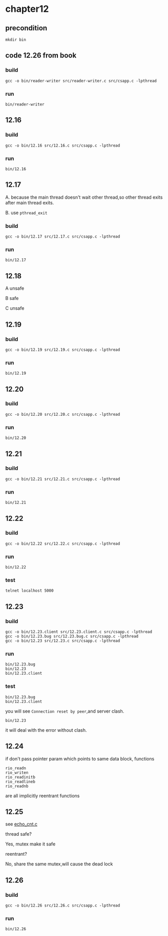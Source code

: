 # chapter12

## precondition
````shell
mkdir bin
````

## code 12.26 from book

### build

    gcc -o bin/reader-writer src/reader-writer.c src/csapp.c -lpthread

### run

    bin/reader-writer

## 12.16

### build

    gcc -o bin/12.16 src/12.16.c src/csapp.c -lpthread

### run

    bin/12.16

## 12.17

A. because the main thread doesn't wait other thread,so other thread exits after main thread exits.

B. use `pthread_exit`

### build

    gcc -o bin/12.17 src/12.17.c src/csapp.c -lpthread

### run

    bin/12.17

## 12.18

A unsafe

B safe

C unsafe

## 12.19

### build

    gcc -o bin/12.19 src/12.19.c src/csapp.c -lpthread

### run

    bin/12.19

## 12.20

### build

    gcc -o bin/12.20 src/12.20.c src/csapp.c -lpthread

### run

    bin/12.20

## 12.21

### build

    gcc -o bin/12.21 src/12.21.c src/csapp.c -lpthread

### run

    bin/12.21

## 12.22

### build

    gcc -o bin/12.22 src/12.22.c src/csapp.c -lpthread

### run

    bin/12.22

### test

    telnet localhost 5000

## 12.23

### build

    gcc -o bin/12.23.client src/12.23.client.c src/csapp.c -lpthread
    gcc -o bin/12.23.bug src/12.23.bug.c src/csapp.c -lpthread
    gcc -o bin/12.23 src/12.23.c src/csapp.c -lpthread

### run

    bin/12.23.bug
    bin/12.23
    bin/12.23.client

### test

    bin/12.23.bug
    bin/12.23.client

you will see `Connection reset by peer`,and server clash.

    bin/12.23

it will deal with the error without clash.

## 12.24

if don't pass pointer param which points to same data block, functions

    rio_readn
    rio_writen
    rio_readinitb
    rio_readlineb
    rio_readnb

are all implicitly reentrant functions

## 12.25

see [echo_cnt.c](https://github.com/ejunjsh/csapp/blob/master/chapter12/src/echo_cnt.c)

thread safe?

Yes, mutex make it safe

reentrant?

No, share the same mutex,will cause the dead lock

## 12.26

### build

    gcc -o bin/12.26 src/12.26.c src/csapp.c -lpthread

### run

    bin/12.26

